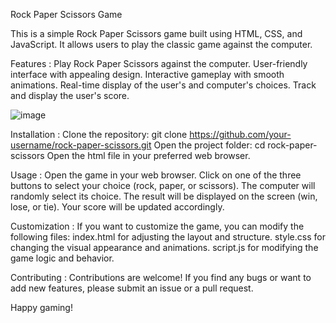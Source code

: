 Rock Paper Scissors Game

This is a simple Rock Paper Scissors game built using HTML, CSS, and JavaScript. It allows users to play the classic game against the computer.

Features : 
Play Rock Paper Scissors against the computer.
User-friendly interface with appealing design.
Interactive gameplay with smooth animations.
Real-time display of the user's and computer's choices.
Track and display the user's score.

![image](https://github.com/Bhakti087/rock-paper-scissor/assets/76544741/db6be41e-30a3-4bdf-ac66-7c147f76a781)

Installation : 
Clone the repository: git clone https://github.com/your-username/rock-paper-scissors.git
Open the project folder: cd rock-paper-scissors
Open the html file in your preferred web browser.

Usage : 
Open the game in your web browser.
Click on one of the three buttons to select your choice (rock, paper, or scissors).
The computer will randomly select its choice.
The result will be displayed on the screen (win, lose, or tie).
Your score will be updated accordingly.

Customization : 
If you want to customize the game, you can modify the following files:
index.html for adjusting the layout and structure.
style.css for changing the visual appearance and animations.
script.js for modifying the game logic and behavior.

Contributing : 
Contributions are welcome! If you find any bugs or want to add new features, please submit an issue or a pull request.

Happy gaming!
